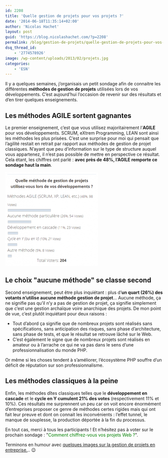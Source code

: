 ```yaml
---
id: 2208
title: 'Quelle gestion de projets pour vos projets ?'
date: '2014-06-18T11:35:14+02:00'
author: 'Nicolas Hachet'
layout: post
guid: 'https://blog.nicolashachet.com/?p=2208'
permalink: /blog/gestion-de-projets/quelle-gestion-de-projets-pour-vos-projets/
dsq_thread_id:
    - '2774578926'
image: /wp-content/uploads/2013/02/projets.jpg
categories:
    - 'ESN'
---
```


Il y a quelques semaines, j’organisais un petit sondage afin de connaitre les différentes **méthodes de gestion de projets** utilisées lors de vos développements. C’est aujourd’hui l’occasion de revenir sur des résultats et d’en tirer quelques enseignements.

## Les méthodes AGILE sortent gagnantes

Le premier enseignement, c’est que vous utilisez majoritairement l’**AGILE** pour vos développements. SCRUM, eXtrem Programming, LEAN sont ainsi les méthodes les plus prisées. C’est une surprise pour moi qui pensait que l’agilité restait en retrait par rapport aux méthodes de gestion de projet classiques. N’ayant que peu d’information sur le type de structure auquel vous appartenez, il n’est pas possible de mettre en perspective ce résultat. Cela étant, les chiffres ont parlé : **avec près de 48%, l’AGILE remporte ce sondage haut la main**.

[![sondage-gestion-projets](/wp-content/uploads/2014/06/sondage-gestion-projets-297x300.png)](/wp-content/uploads/2014/06/sondage-gestion-projets.png)

## Le choix "aucune méthode" se classe second

Second enseignement, peut être plus inquiétant : plus d’**un quart (26%) des votants n’utilise aucune méthode gestion de projet**… Aucune méthode, ça ne signifie pas qu’il n’y a pas de gestion de projet, ça signifie simplement que c’est une gestion archaïque voire anarchique des projets. De mon point de vue, c’est plutôt inquiétant pour deux raisons :

- Tout d’abord ça signifie que de nombreux projets sont réalisés sans spécifications, sans anticipation des risques, sans phase d’architecture, sans phase de tests, et que le résultat se retrouve lâché sur le Web.
- C’est également le signe que de nombreux projets sont réalisés en amateur ou à l’arrache ce qui ne va pas dans le sens d’une professionnalisation du monde PHP.

Or même si les choses tendent à s’améliorer, l’écosystème PHP souffre d’un déficit de réputation sur son professionnalisme.

## Les méthodes classiques à la peine

Enfin, les méthodes dîtes classiques telles que le **développement en cascade** et le **cycle en Y cumulent 21% des votes** (respectivement 11% et 10%). Ces résultats me surprennent un peu car on voit encore énormément d’entreprises proposer ce genre de méthodes certes rigides mais qui ont fait leur preuve et dont on connait les inconvénients : l’effet tunnel, le manque de souplesse, la production déportée à la fin du processus.

En tout cas, merci à tous les participants ! Et n’hésitez pas à voter sur le prochain sondage : "<span style="color: #008000;">Comment chiffrez-vous vos projets Web ?</span>".

Terminons en humour avec [quelques images sur la gestion de projets en entreprise.](https://www.nicolashachet.com/blog/gestion-de-projets/humour-infographie-la-gestion-de-projets-en-entreprise/ "[Humour infographie] La gestion de projets en entreprise").. 😉
